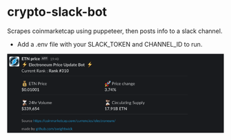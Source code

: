 # crypto-slack-bot

Scrapes coinmarketcap using puppeteer, then posts info to a slack channel.

- Add a .env file with your SLACK_TOKEN and CHANNEL_ID to run.

![Image](https://github.com/swightwick/crypto-slack-bot/blob/main/screenshot.png)
